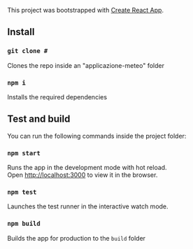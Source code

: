 This project was bootstrapped with [Create React App](https://github.com/facebook/create-react-app).

## Install

### `git clone #`

Clones the repo inside an "applicazione-meteo" folder

### `npm i`

Installs the required dependencies

## Test and build

You can run the following commands inside the project folder:

### `npm start`

Runs the app in the development mode with hot reload.<br />
Open [http://localhost:3000](http://localhost:3000) to view it in the browser.

### `npm test`

Launches the test runner in the interactive watch mode.

### `npm build`

Builds the app for production to the `build` folder